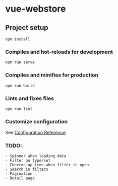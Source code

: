 # vue-webstore

## Project setup
```
npm install
```

### Compiles and hot-reloads for development
```
npm run serve
```

### Compiles and minifies for production
```
npm run build
```

### Lints and fixes files
```
npm run lint
```

### Customize configuration
See [Configuration Reference](https://cli.vuejs.org/config/).


### TODO: 
    - Spinner when loading data
    - Filter on type/set
    - Chevron up icon when filter is open
    - Search in filters
    - Pagination
    - Detail page